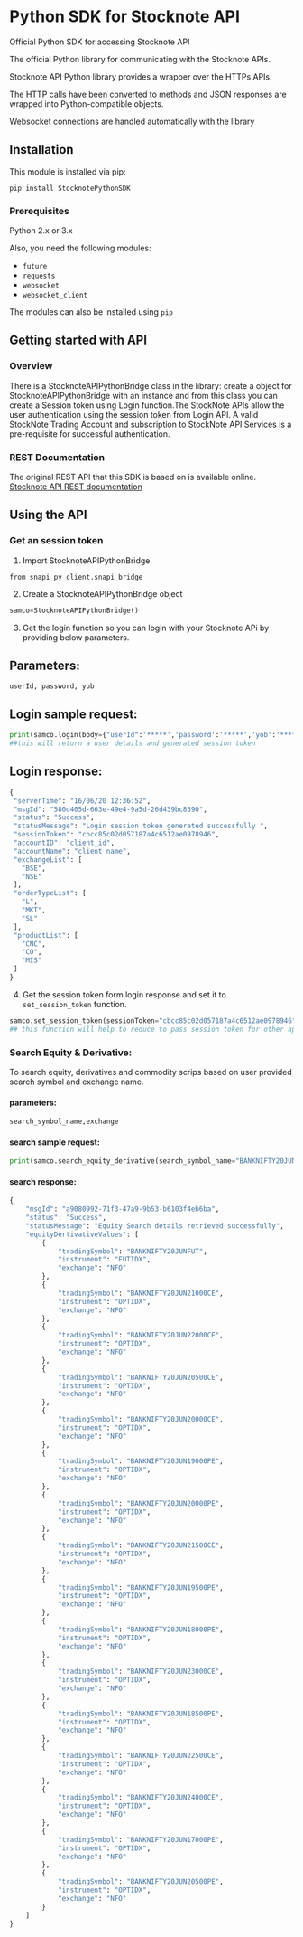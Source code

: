 # Python SDK for Stocknote API
Official Python SDK for accessing Stocknote API

The official Python library for communicating with the Stocknote APIs.

Stocknote API Python library provides a wrapper over the HTTPs APIs.

The HTTP calls have been converted to methods and JSON responses are wrapped into Python-compatible objects.

Websocket connections are handled automatically with the library

## Installation

This module is installed via pip:

```
pip install StocknotePythonSDK
```


### Prerequisites

Python 2.x or 3.x

Also, you need the following modules:

* `future`
* `requests`
* `websocket`
* `websocket_client`

The modules can also be installed using `pip`

## Getting started with API

### Overview
There is a StocknoteAPIPythonBridge class in the library: create a object for StocknoteAPIPythonBridge with an instance and from this class you can create a Session token using Login function.The StockNote APIs allow the user authentication using the session token from Login API. A valid StockNote Trading Account and subscription to StockNote API Services is a pre-requisite for successful authentication.
 

### REST Documentation
The original REST API that this SDK is based on is available online.
   [Stocknote API REST documentation](https://developers.stocknote.com/api/?python#stocknote-api-documentation)

## Using the API

### Get an session token
1. Import StocknoteAPIPythonBridge
```
from snapi_py_client.snapi_bridge
```

2. Create a StocknoteAPIPythonBridge object
```python
samco=StocknoteAPIPythonBridge()
```
3. Get the login function so you can login with your Stocknote APi by providing below parameters.

## Parameters:
    userId, password, yob
## Login sample request:
  ```python
  print(samco.login(body={"userId":'*****','password':'*****','yob':'****'}))
  ##this will return a user details and generated session token
  ```
 ## Login response:
 ```python
 {
  "serverTime": "16/06/20 12:36:52",
  "msgId": "580d405d-663e-49e4-9a5d-26d439bc8390",
  "status": "Success",
  "statusMessage": "Login session token generated successfully ",
  "sessionToken": "cbcc85c02d057187a4c6512ae0978946",
  "accountID": "client_id",
  "accountName": "client_name",
  "exchangeList": [
    "BSE",
    "NSE"
  ],
  "orderTypeList": [
    "L",
    "MKT",
    "SL"
  ],
  "productList": [
    "CNC",
    "CO",
    "MIS"
  ]
}
```
4. Get the session token form login response and set it to `set_session_token` function.
```python
samco.set_session_token(sessionToken="cbcc85c02d057187a4c6512ae0978946")
## this function will help to reduce to pass session token for other apis. This will automate the session token for other apis
```
### Search Equity & Derivative:
To search equity, derivatives and commodity scrips based on user provided search symbol and exchange name.

#### parameters:
```python
search_symbol_name,exchange
```
#### search sample request:
```python
print(samco.search_equity_derivative(search_symbol_name="BANKNIFTY20JUN",exchange=samco.EXCHANGE_NFO))
```
#### search response:
```python
{
    "msgId": "a9080992-71f3-47a9-9b53-b6103f4eb6ba",
    "status": "Success",
    "statusMessage": "Equity Search details retrieved successfully",
    "equityDertivativeValues": [
        {
            "tradingSymbol": "BANKNIFTY20JUNFUT",
            "instrument": "FUTIDX",
            "exchange": "NFO"
        },
        {
            "tradingSymbol": "BANKNIFTY20JUN21000CE",
            "instrument": "OPTIDX",
            "exchange": "NFO"
        },
        {
            "tradingSymbol": "BANKNIFTY20JUN22000CE",
            "instrument": "OPTIDX",
            "exchange": "NFO"
        },
        {
            "tradingSymbol": "BANKNIFTY20JUN20500CE",
            "instrument": "OPTIDX",
            "exchange": "NFO"
        },
        {
            "tradingSymbol": "BANKNIFTY20JUN20000CE",
            "instrument": "OPTIDX",
            "exchange": "NFO"
        },
        {
            "tradingSymbol": "BANKNIFTY20JUN19000PE",
            "instrument": "OPTIDX",
            "exchange": "NFO"
        },
        {
            "tradingSymbol": "BANKNIFTY20JUN20000PE",
            "instrument": "OPTIDX",
            "exchange": "NFO"
        },
        {
            "tradingSymbol": "BANKNIFTY20JUN21500CE",
            "instrument": "OPTIDX",
            "exchange": "NFO"
        },
        {
            "tradingSymbol": "BANKNIFTY20JUN19500PE",
            "instrument": "OPTIDX",
            "exchange": "NFO"
        },
        {
            "tradingSymbol": "BANKNIFTY20JUN18000PE",
            "instrument": "OPTIDX",
            "exchange": "NFO"
        },
        {
            "tradingSymbol": "BANKNIFTY20JUN23000CE",
            "instrument": "OPTIDX",
            "exchange": "NFO"
        },
        {
            "tradingSymbol": "BANKNIFTY20JUN18500PE",
            "instrument": "OPTIDX",
            "exchange": "NFO"
        },
        {
            "tradingSymbol": "BANKNIFTY20JUN22500CE",
            "instrument": "OPTIDX",
            "exchange": "NFO"
        },
        {
            "tradingSymbol": "BANKNIFTY20JUN24000CE",
            "instrument": "OPTIDX",
            "exchange": "NFO"
        },
        {
            "tradingSymbol": "BANKNIFTY20JUN17000PE",
            "instrument": "OPTIDX",
            "exchange": "NFO"
        },
        {
            "tradingSymbol": "BANKNIFTY20JUN20500PE",
            "instrument": "OPTIDX",
            "exchange": "NFO"
        }
    ]
}
```

